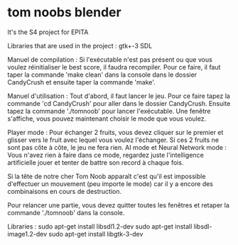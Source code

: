 # tom noobs blender

It's the S4 project for EPITA

Libraries that are used in the project :
gtk+-3
SDL

Manuel de compilation :
Si l'exécutable n'est pas présent ou que vous voulez réinitialiser le best
score, il faudra recompiler. Pour ce faire, il faut taper la commande 'make
clean' dans la console dans le dossier CandyCrush et ensuite taper la commande
'make'.

Manuel d'utilisation :
Tout d'abord, il faut lancer le jeu. Pour ce faire tapez la commande 'cd
CandyCrush' pour aller dans le dossier CandyCrush. Ensuite tapez la commande
'./tomnoob' pour lancer l'exécutable. Une fenêtre s'affiche, vous pouvez maintenant choisir le mode que vous voulez.

Player mode : Pour échanger 2 fruits, vous devez cliquer sur le premier et
glisser vers le fruit avec lequel vous voulez l'échanger. Si ces 2 fruits ne sont pas côte à côte, le jeu ne fera rien.
AI mode et Neural Network mode : Vous n'avez rien à faire dans ce mode, regardez juste l'intelligence artificielle jouer et tenter de battre son record à chaque fois.

Si la tête de notre cher Tom Noob apparaît c'est qu'il est impossible d'effectuer un mouvement (peu importe le mode) car il y a encore des combinaisons en cours de destruction.

Pour relancer une partie, vous devez quitter toutes les fenêtres et retaper la
commande './tomnoob' dans la console.

Libraries :
sudo apt-get install libsdl1.2-dev
sudo apt-get install libsdl-image1.2-dev
sudo apt-get install libgtk-3-dev